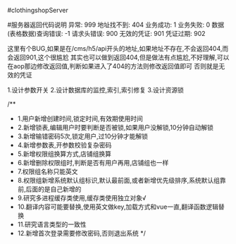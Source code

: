 #clothingshopServer

#服务器返回代码说明
异常: 999
地址找不到: 404
业务成功: 1
业务失败: 0
数据(表格数据)查询错误: -1
请求头错误: 900
无效的凭证: 901
凭证过期: 902

这里有个BUG,如果是在/cms/h5/api开头的地址,如果地址不存在,不会返回404,而会返回901,这个很尴尬
其实也可以做到返回404,但是做法有点尴尬,不好理解,可以在aop那边修改返回值,判断如果进入了404的方法则修改返回值即可
否则就是无效的凭证


1.设计参数开关
2.设计数据库的监控,索引,索引修复
3.设计资源锁

/**
 * 1.用户新增创建时间,锁定时间,有效期使用时间
 * 2.新增锁表,编辑用户时要判断是否被锁,如果用户没解锁,10分钟自动解锁
 * 3.新增输错密码5次,锁定用户,过10分钟才能解锁
 * 4.新增参数表,开参数校验复杂密码
 * 5.新增权限组换算方式,店铺组换算
 * 6.新增删除权限组时,判断是否有用户再用,店铺组也一样
 * 7.权限组名称只能英文
 * 8.权限组新增系统默认组标识,默认最前面,或者新增优先级排序,系统默认组靠前,后面的是自己新增的
 * 9.研究多进程缓存类使用,缓存类使用独立对象√
 * 10.翻译内容可能要替换,使用英文做key,加载方式和vue一直,翻译函数逻辑替换
 * 11.研究语言类型的一致性
 * 12.新增首次登录需要修改密码,否则退出系统
 */
